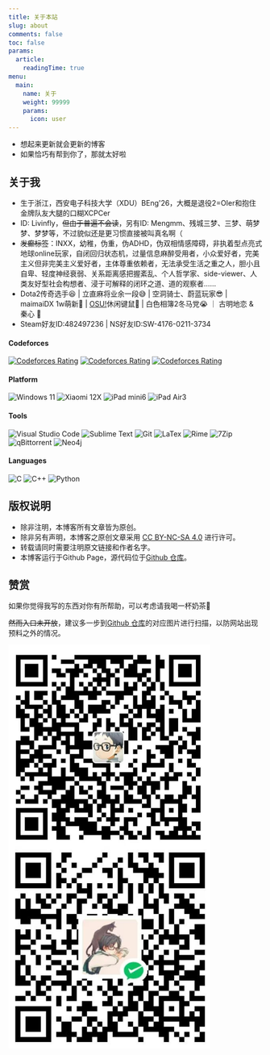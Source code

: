 ```yaml
---
title: 关于本站
slug: about
comments: false
toc: false
params:
  article:
    readingTime: true
menu:
  main:
    name: 关于
    weight: 99999
    params:
      icon: user
---
```


- 想起来更新就会更新的博客
- 如果恰巧有帮到你了，那就太好啦

## 关于我

- 生于浙江，西安电子科技大学（XDU）BEng'26，大概是退役2=OIer和抱住金牌队友大腿的口糊XCPCer
- ID: Livinfly，~~但由于普遍不会读~~，另有ID: Mengmm、残城三梦、三梦、萌梦梦、梦梦等，不过貌似还是更习惯直接被叫真名啊（
- ~~发癫标签~~：INXX，幼稚，伪重，伪ADHD，伪双相情感障碍，非执着型点亮式地球online玩家，自闭回归状态机，过量信息麻醉受用者，小众爱好者，完美主义但非完美主义爱好者，主体尊重依赖者，无法承受生活之重之人，胆小且自卑、轻度神经衰弱、关系距离感把握紊乱、个人哲学家、side-viewer、人类友好型社会构想者、浸于可解释的闭环之道、道的观察者……
- Dota2传奇选手😆 | 立直麻将业余一段😅 | 空洞骑士、蔚蓝玩家😎 | maimaiDX 1w萌新🥺 | [OSU!](https://osu.ppy.sh/users/21104270)休闲键鼠🤔 | 白色相簿2冬马党😭 ｜ 古明地恋 & 秦心 🥰
- Steam好友ID:482497236 | NS好友ID:SW-4176-0211-3734

#### Codeforces

[![Codeforces Rating](https://api.cubercsl.site/api/codeforces?user=Livinfly&style=flat-square)](https://codeforces.com/profile/Livinfly)
[![Codeforces Rating](https://api.cubercsl.site/api/codeforces?user=sAnMeng&style=flat-square)](https://codeforces.com/profile/sAnMeng)
[![Codeforces Rating](https://api.cubercsl.site/api/codeforces?user=TORz3&style=flat-square)](https://codeforces.com/profile/TORz3)

#### Platform

![Windows 11](https://img.shields.io/static/v1?style=flat-square&message=Windows+11&color=0078D6&logo=Windows&logoColor=FFFFFF&label=)
![Xiaomi 12X](https://img.shields.io/static/v1?style=flat-square&message=Xiaomi+12X&color=FF6900&logo=Xiaomi&logoColor=FFFFFF&label=)
![iPad mini6](https://img.shields.io/static/v1?style=flat-square&message=iPad+Mini+6&color=000000&logo=apple&logoColor=FFFFFF&label=)
![iPad Air3](https://img.shields.io/static/v1?style=flat-square&message=iPad+Air+3&color=000000&logo=apple&logoColor=FFFFFF&label=)

#### Tools

![Visual Studio Code](https://img.shields.io/static/v1?style=flat-square&message=Visual+Studio+Code&color=007ACC&logo=Visual+Studio+Code&logoColor=FFFFFF&label=)
![Sublime Text](https://img.shields.io/static/v1?style=flat-square&message=Sublime+Text&color=484848&logo=Sublime+Text&logoColor=FFFFFF&label=)
![Git](https://img.shields.io/static/v1?style=flat-square&message=Git&color=F05032&logo=Git&logoColor=FFFFFF&label=)
![LaTex](https://img.shields.io/badge/-LaTex-008080?style=flat-square&logo=latex&logoColor=fff)
![Rime](https://img.shields.io/static/v1?style=flat-square&message=Rime&color=000000&logo=rime&logoColor=FFFFFF&label=)
![7Zip](https://img.shields.io/static/v1?style=flat-square&message=7zip&color=000000&logo=7zip&logoColor=FFFFFF&label=)
![qBittorrent](https://img.shields.io/static/v1?style=flat-square&message=qBittorrent&color=2F67BA&logo=qbittorrent&logoColor=FFFFFF&label=)
![Neo4j](https://img.shields.io/static/v1?style=flat-square&message=Neo4j&color=4581C3&logo=neo4j&logoColor=FFFFFF&label=)

#### Languages

![C](https://img.shields.io/static/v1?style=flat-square&message=C&color=222222&logo=C&logoColor=A8B9CC&label=)
![C++](https://img.shields.io/static/v1?style=flat-square&message=C%2B%2B&color=00599C&logo=C%2B%2B&logoColor=FFFFFF&label=)
![Python](https://img.shields.io/static/v1?style=flat-square&message=Python&color=3776AB&logo=Python&logoColor=FFFFFF&label=)
<!-- ![JavaScript](https://img.shields.io/badge/JavaScript-F7DF1E?style=flat-square&logo=javascript&logoColor=black) -->

## 版权说明

- 除非注明，本博客所有文章皆为原创。
- 除非另有声明，本博客之原创文章采用 [CC BY-NC-SA 4.0](https://creativecommons.org/licenses/by-nc-sa/4.0/deed.zh) 进行许可。
- 转载请同时需要注明原文链接和作者名字。
- 本博客运行于Github Page，源代码位于[Github 仓库](https://github.com/Livinfly/Livinfly.github.io)。

## 赞赏

如果你觉得我写的东西对你有所帮助，可以考虑请我喝一杯奶茶🤪

~~然而入口未开放~~，建议多一步到[Github 仓库](https://github.com/Livinfly/Livinfly.github.io/tree/master/content/page/about)的对应图片进行扫描，以防网站出现预料之外的情况。

<img src="./zfb.jpg" width = "400" height = "400" alt="zfb" align=center />
<img src="./vx.jpg" width = "400" height = "400" alt="vx" align=center />